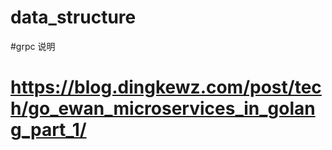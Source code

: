 # data_structure

#grpc 说明
# https://blog.dingkewz.com/post/tech/go_ewan_microservices_in_golang_part_1/
